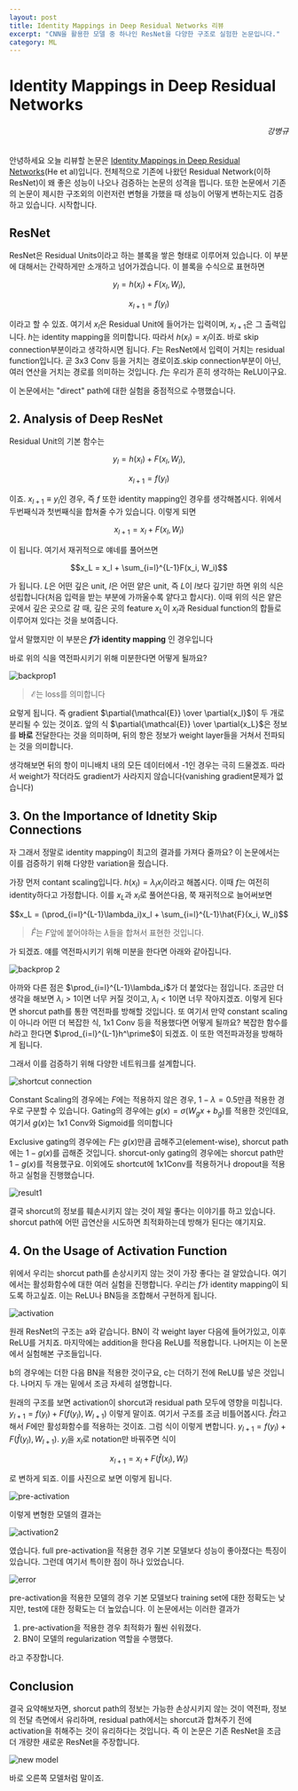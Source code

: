 ```yaml
---
layout: post
title: Identity Mappings in Deep Residual Networks 리뷰
excerpt: "CNN을 활용한 모델 중 하나인 ResNet을 다양한 구조로 실험한 논문입니다."
category: ML
---
```


# Identity Mappings in Deep Residual Networks
<h6 align="right">강병규</h6>

안녕하세요 오늘 리뷰할 논문은 [Identity Mappings in Deep Residual Networks](https://arxiv.org/pdf/1603.05027.pdf)(He et al)입니다. 전체적으로 기존에 나왔던 Residual Network(이하 ResNet)이 왜 좋은 성능이 나오나 검증하는 논문의 성격을 띕니다. 또한 논문에서 기존의 논문이 제시한 구조외의 이런저런 변형을 가했을 때 성능이 어떻게 변하는지도 검증하고 있습니다. 시작합니다.

## ResNet

ResNet은 Residual Units이라고 하는 블록을 쌓은 형태로 이루어져 있습니다. 이 부분에 대해서는 간략하게만 소개하고 넘어가겠습니다. 이 블록을 수식으로 표현하면

$$y_l = h(x_l) + F(x_l, W_l),$$

$$x_{l+1} = f(y_l)$$

이라고 할 수 있죠. 여기서 $x_l$은 Residual Unit에 들어가는 입력이며, $x_{l+1}$은 그 출력입니다. $h$는 identity mapping을 의미합니다. 따라서 $h(x_l) = x_l$이죠. 바로 skip connection부분이라고 생각하시면 됩니다. $F$는 ResNet에서 입력이 거치는 residual function입니다. 곧 3x3 Conv 등을 거치는 경로이죠.skip connection부분이 아닌, 여러 연산을 거치는 경로를 의미하는 것입니다. $f$는 우리가 흔히 생각하는 ReLU이구요.

이 논문에서는 "direct" path에 대한 실험을 중점적으로 수행했습니다.

## 2. Analysis of Deep ResNet

Residual Unit의 기본 함수는

$$y_l = h(x_l) + F(x_l, W_l),$$

$$x_{l+1} = f(y_l)$$

이죠. $x_{l+1} \equiv y_l$인 경우, 즉 $f$ 또한 identity mapping인 경우를 생각해봅시다. 위에서 두번째식과 첫번째식을 합쳐줄 수가 있습니다. 이렇게 되면

$$x_{l+1} = x_l + F(x_l, W_l)$$

이 됩니다. 여기서 재귀적으로 얘네를 풀어쓰면

$$x_L = x_l + \sum_{i=l}^{L-1}F(x_i, W_i)$$

가 됩니다. $L$은 어떤 깊은 unit, $l$은 어떤 얕은 unit, 즉 $L$이 $l$보다 깊기만 하면 위의 식은 성립합니다(처음 입력을 받는 부분에 가까울수록 얕다고 합시다). 이때 위의 식은 얕은 곳에서 깊은 곳으로 갈 때, 깊은 곳의 feature $x_L$이 $x_l$과 Residual function의 합들로 이루어져 있다는 것을 보여줍니다.

앞서 말했지만 이 부분은 **$f$가 identity mapping** 인 경우입니다

바로 위의 식을 역전파시키기 위해 미분한다면 어떻게 될까요?

![backprop1](https://user-images.githubusercontent.com/25279765/35078369-4b40d640-fc45-11e7-90f0-2285712ecb08.jpg)

> $\mathcal{E}$는 loss를 의미합니다

요렇게 됩니다. 즉 gradient $\partial{\mathcal{E}} \over \partial{x_l}$이 두 개로 분리될 수 있는 것이죠. 앞의 식 $\partial{\mathcal{E}} \over \partial{x_L}$은 정보를 **바로** 전달한다는 것을 의미하며, 뒤의 항은 정보가 weight layer들을 거쳐서 전파되는 것을 의미합니다.

생각해보면 뒤의 항이 미니배치 내의 모든 데이터에서 -1인 경우는 극히 드물겠죠. 따라서 weight가 작더라도 gradient가 사라지지 않습니다(vanishing gradient문제가 없습니다)

## 3. On the Importance of Idnetity Skip Connections

자 그래서 정말로 identity mapping이 최고의 결과를 가져다 줄까요? 이 논문에서는 이를 검증하기 위해 다양한 variation을 줬습니다.

가장 먼저 contant scaling입니다. $h(x_l) = \lambda_l x_l$이라고 해봅시다. 이때 $f$는 여전히 identity하다고 가정합니다. 이를 $x_L$과 $x_l$로 풀어쓴다음, 쭉 재귀적으로 늘어써보면

$$x_L = (\prod_{i=l}^{L-1}\lambda_i)x_l + \sum_{i=l}^{L-1}\hat{F}(x_i, W_i)$$
> $\hat{F}$는 $F$앞에 붙어야하는 $\lambda$들을 합쳐서 표현한 것입니다.

가 되겠죠. 얘를 역전파시키기 위해 미분을 한다면 아래와 같아집니다.

![backprop 2](https://user-images.githubusercontent.com/25279765/35078764-17fb9250-fc47-11e7-8fe7-303868d9ba84.jpg)

아까와 다른 점은 $\prod_{i=l}^{L-1}\lambda_i$가 더 붙었다는 점입니다. 조금만 더 생각을 해보면 $\lambda_i > 1$이면 너무 커질 것이고, $\lambda_i < 1$이면 너무 작아지겠죠. 이렇게 된다면 shorcut path를 통한 역전파를 방해할 것입니다. 또 여기서 만약 constant scaling이 아니라 어떤 더 복잡한 식, 1x1 Conv 등을 적용했다면 어떻게 될까요? 복잡한 함수를 $h$라고 한다면 $\prod_{i=l}^{L-1}h^\prime$이 되겠죠. 이 또한 역전파과정을 방해하게 됩니다.

그래서 이를 검증하기 위해 다양한 네트워크를 설계합니다.

![shortcut connection](https://user-images.githubusercontent.com/25279765/35079214-696cab4a-fc49-11e7-85fe-1693c432836c.jpg)

Constant Scaling의 경우에는 $F$에는 적용하지 않은 경우, $1-\lambda = 0.5$만큼 적용한 경우로 구분할 수 있습니다. Gating의 경우에는 $g(x) = \sigma(W_gx+ b_g)$를 적용한 것인데요, 여기서 $g(x)$는 1x1 Conv와 Sigmoid를 의미합니다

Exclusive gating의 경우에는 $F$는 $g(x)$만큼 곱해주고(element-wise), shorcut path에는 $1-g(x)$를 곱해준 것입니다. shorcut-only gating의 경우에는 shorcut path만 $1-g(x)$를 적용했구요. 이외에도 shortcut에 1x1Conv를 적용하거나 dropout을 적용하고 실험을 진행했습니다.

![result1](https://user-images.githubusercontent.com/25279765/35079415-a1d51386-fc4a-11e7-8d11-d994a1a21d8f.jpg)

결국 shorcut의 정보를 훼손시키지 않는 것이 제일 좋다는 이야기를 하고 있습니다. shorcut path에 어떤 곱연산을 시도하면 최적화하는데 방해가 된다는 얘기지요.

## 4. On the Usage of Activation Function

위에서 우리는 shorcut path를 손상시키지 않는 것이 가장 좋다는 걸 알았습니다. 여기에서는 활성화함수에 대한 여러 실험을 진행합니다. 우리는 $f$가 identity mapping이 되도록 하고싶죠. 이는 ReLU나 BN등을 조합해서 구현하게 됩니다.

![activation](https://user-images.githubusercontent.com/25279765/35079529-79a6d1d2-fc4b-11e7-8066-581302560d6f.jpg)

원래 ResNet의 구조는 a와 같습니다. BN이 각 weight layer 다음에 들어가있고, 이후 ReLU를 거치죠. 마지막에는 addition을 한다음 ReLU를 적용합니다. 나머지는 이 논문에서 실험해본 구조들입니다.

b의 경우에는 더한 다음 BN을 적용한 것이구요, c는 더하기 전에 ReLU를 넣은 것입니다. 나머지 두 개는 밑에서 조금 자세히 설명합니다.

원래의 구조를 보면 activation이 shorcut과 residual path 모두에 영향을 미칩니다. $y_{l+1} = f(y_l) + F(f(y_l), W_{l+1})$ 이렇게 말이죠. 여기서 구조를 조금 비틀어봅시다. $\hat{f}$라고 해서 $F$에만 활성화함수를 적용하는 것이죠. 그럼 식이 이렇게 변합니다.  $y_{l+1} = f(y_l) + F(\hat{f}(y_l), W_{l+1})$. $y_l$을 $x_l$로 notation만 바꿔주면 식이

$$x_{l+1} = x_l + F(\hat{f}(x_l), W_l)$$

로 변하게 되죠. 이를 사진으로 보면 이렇게 됩니다.

![pre-activation](https://user-images.githubusercontent.com/25279765/35079995-2776c86a-fc4e-11e7-80cd-8c589017d761.jpg)

이렇게 변형한 모델의 결과는

![activation2](https://user-images.githubusercontent.com/25279765/35080092-d4f96cfe-fc4e-11e7-8a87-0a7a159d649b.jpg)

였습니다. full pre-activation을 적용한 경우 기본 모델보다 성능이 좋아졌다는 특징이 있습니다. 그런데 여기서 특이한 점이 하나 있었습니다.

![error](https://user-images.githubusercontent.com/25279765/35080138-1baa1216-fc4f-11e7-8606-e342c5e61c42.jpg)

pre-activation을 적용한 모델의 경우 기본 모델보다 training set에 대한 정확도는 낮지만, test에 대한 정확도는 더 높았습니다. 이 논문에서는 이러한 결과가

1. pre-activation을 적용한 경우 최적화가 훨씬 쉬워졌다.
2. BN이 모델의 regularization 역할을 수행했다.

라고 주장합니다.

## Conclusion

결국 요약해보자면, shorcut path의 정보는 가능한 손상시키지 않는 것이 역전파, 정보의 전달 측면에서 유리하며, residual path에서는 shorcut과 합쳐주기 전에 activation을 취해주는 것이 유리하다는 것입니다. 즉 이 논문은 기존 ResNet을 조금 더 개량한 새로운 ResNet을 주장합니다.

![new model](https://user-images.githubusercontent.com/25279765/35080240-a28aef3a-fc4f-11e7-8acd-3717adea8098.jpg)

바로 오른쪽 모델처럼 말이죠.
